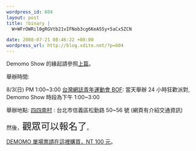 ```yaml
--- 
wordpress_id: 604
layout: post
title: !binary |
  W+WFrOWRil0gRGVtb21vIFNob3cg6KeA55y+5aCx5ZCN

date: 2008-07-21 08:46:22 +08:00
wordpress_url: http://blog.xdite.net/?p=604
---
```

Demomo Show 的緣起請參照<a href="http://blog.xdite.net/?p=600">上篇</a>。


舉辦時間:

8/3(日) PM 1:00~3:00
<a href="http://bof.tw">台灣網誌青年運動會 BOF</a>: 當天舉辦 24 小時狂歡派對, Demomo Show 時段為下午 1:00~3:00

舉辦地點:
<a href="http://www.syda.taipei.gov.tw/cgi-bin/SM_theme?page=4382c1bd">四四南村</a> : 台北市信義區松勤路 50~56 號 (網頁有介紹交通資訊)

然後，<big><big><big>觀眾可以報名了</big></big></big>。

<a href="https://registrano.com/events/2008-twbof-session3">DEMOMO 單場票請在這裡購買，NT 100 元</a>。

